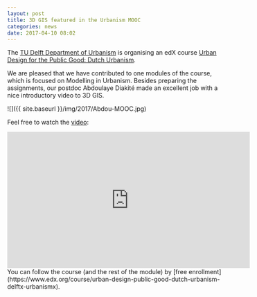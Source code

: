 ```yaml
---
layout: post
title: 3D GIS featured in the Urbanism MOOC
categories: news
date: 2017-04-10 08:02
---
```


The [TU Delft Department of Urbanism](http://www.urbanism.tudelft.nl) is organising an edX course [Urban Design for the Public Good: Dutch Urbanism](https://www.edx.org/course/urban-design-public-good-dutch-urbanism-delftx-urbanismx).

We are pleased that we have contributed to one modules of the course, which is focused on Modelling in Urbanism. 
Besides preparing the assignments, our postdoc Abdoulaye Diakité made an excellent job with a nice introductory video to 3D GIS.

![]({{ site.baseurl }}/img/2017/Abdou-MOOC.jpg)<br />

Feel free to watch the [video](https://www.youtube.com/watch?v=C40DA7sCGxw):<br />

<iframe width="560" height="315" src="https://www.youtube.com/embed/C40DA7sCGxw" frameborder="0" allowfullscreen></iframe>

<br />
You can follow the course (and the rest of the module) by [free enrollment](https://www.edx.org/course/urban-design-public-good-dutch-urbanism-delftx-urbanismx).
<br /><br />